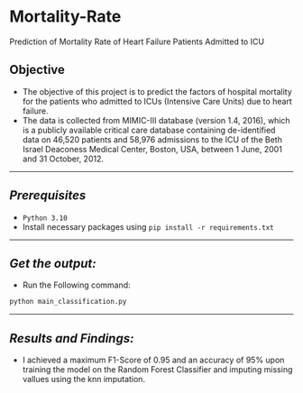 # Mortality-Rate
Prediction of Mortality Rate of Heart Failure Patients Admitted to ICU

## Objective
- The objective of this project is to predict the factors of hospital mortality for the patients who admitted to ICUs (Intensive Care Units) due to heart failure. 
- The data is collected from MIMIC-III database (version 1.4, 2016), which is a publicly available critical care database containing de-identified data on 46,520 patients and 58,976 admissions to the ICU of the Beth Israel Deaconess Medical Center, Boston, USA, between 1 June, 2001 and 31 October, 2012.

----------
*Prerequisites*
-------------
- `Python 3.10` 
- Install necessary packages using `pip install -r requirements.txt`

----------
*Get the output:*
----------
- Run the Following command:
```bash
python main_classification.py
```
----------
*Results and Findings:*
----------
- I achieved a maximum F1-Score of 0.95 and an accuracy of 95% upon training the model on the Random Forest Classifier and imputing missing vallues using the knn imputation. 
